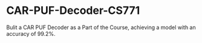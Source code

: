 # CAR-PUF-Decoder-CS771
Bulit a CAR PUF Decoder as a Part of the Course, achieving a model with an accuracy of 99.2%.
